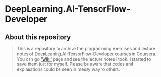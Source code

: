 # DeepLearning.AI-TensorFlow-Developer
## About this repository
> This is a repository to archive the programming exercises and lecture notes of DeepLeaning.AI-TensorFlow-Developer courses in Coursera.
You can go ['Wiki'](https://github.com/nkim505/DeepLearning.AI-TensorFlow-Developer/wiki) page and see the lecture notes I took. I started to save them just for myself. Please be aware that codes and explanations could be seen in messy way to others.
```
